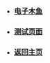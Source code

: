 <!-- 导航栏 -->

* ### <a href="#/blog/think/电子木鱼/">电子木鱼</a>

* ### <a href="#/blog/think/测试页面/">测试页面</a>

* ### <a href="/#/">返回主页</a>